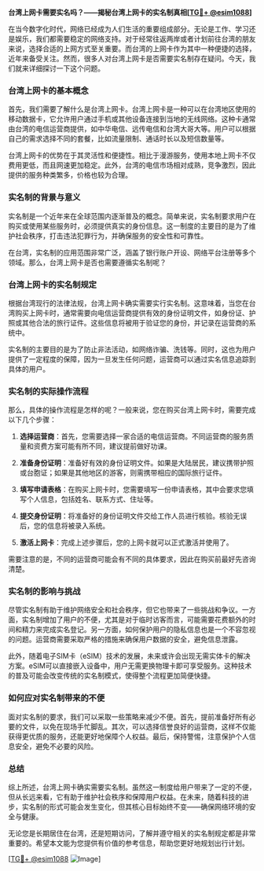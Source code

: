 **台湾上网卡需要实名吗？——揭秘台湾上网卡的实名制真相[[TG💪+ @esim1088](https://t.me/s/esim1088)]**

在当今数字化时代，网络已经成为人们生活的重要组成部分。无论是工作、学习还是娱乐，我们都需要稳定的网络支持。对于经常往返两岸或者计划前往台湾的朋友来说，选择合适的上网方式至关重要。而台湾的上网卡作为其中一种便捷的选择，近年来备受关注。然而，很多人对台湾上网卡是否需要实名制存在疑问。今天，我们就来详细探讨一下这个问题。

### 台湾上网卡的基本概念

首先，我们需要了解什么是台湾上网卡。台湾上网卡是一种可以在台湾地区使用的移动数据卡，它允许用户通过手机或其他设备连接到当地的无线网络。这种卡通常由台湾的电信运营商提供，如中华电信、远传电信和台湾大哥大等。用户可以根据自己的需求选择不同的套餐，比如流量限制、通话时长以及短信数量等。

台湾上网卡的优势在于其灵活性和便捷性。相比于漫游服务，使用本地上网卡不仅费用更低，而且网速更加稳定。此外，台湾的电信市场相对成熟，竞争激烈，因此提供的服务种类繁多，价格也较为合理。

### 实名制的背景与意义

实名制是一个近年来在全球范围内逐渐普及的概念。简单来说，实名制要求用户在购买或使用某些服务时，必须提供真实的身份信息。这一制度的主要目的是为了维护社会秩序，打击违法犯罪行为，并确保服务的安全性和可靠性。

在台湾，实名制的应用范围非常广泛，涵盖了银行账户开设、网络平台注册等多个领域。那么，台湾上网卡是否也需要遵循实名制呢？

### 台湾上网卡的实名制规定

根据台湾现行的法律法规，台湾上网卡确实需要实行实名制。这意味着，当您在台湾购买上网卡时，通常需要向电信运营商提供有效的身份证明文件，如身份证、护照或其他合法的旅行证件。这些信息将被用于验证您的身份，并记录在运营商的系统中。

实名制的主要目的是为了防止非法活动，如网络诈骗、洗钱等。同时，这也为用户提供了一定程度的保障，因为一旦发生任何问题，运营商可以通过实名信息追踪到具体的用户。

### 实名制的实际操作流程

那么，具体的操作流程是怎样的呢？一般来说，您在购买台湾上网卡时，需要完成以下几个步骤：

1. **选择运营商**：首先，您需要选择一家合适的电信运营商。不同运营商的服务质量和资费方案可能有所不同，建议提前做好功课。
   
2. **准备身份证明**：准备好有效的身份证明文件。如果是大陆居民，建议携带护照或台胞证；如果是其他地区的游客，则需携带相应的国际旅行证件。

3. **填写申请表格**：在购买上网卡时，您需要填写一份申请表格，其中会要求您填写个人信息，包括姓名、联系方式、住址等。

4. **提交身份证明**：将准备好的身份证明文件交给工作人员进行核验。核验无误后，您的信息将被录入系统。

5. **激活上网卡**：完成上述步骤后，您的上网卡就可以正式激活并使用了。

需要注意的是，不同的运营商可能会有不同的具体要求，因此在购买前最好先咨询清楚。

### 实名制的影响与挑战

尽管实名制有助于维护网络安全和社会秩序，但它也带来了一些挑战和争议。一方面，实名制增加了用户的不便，尤其是对于临时访客而言，可能需要花费额外的时间和精力来完成实名登记。另一方面，如何保护用户的隐私信息也是一个不容忽视的问题。运营商需要采取严格的措施来确保用户数据的安全，避免信息泄露。

此外，随着电子SIM卡（eSIM）技术的发展，未来或许会出现无需实体卡的解决方案。eSIM可以直接嵌入设备中，用户无需更换物理卡即可享受服务。这种技术的普及可能会改变传统的实名制模式，使得整个流程更加简便快捷。

### 如何应对实名制带来的不便

面对实名制的要求，我们可以采取一些策略来减少不便。首先，提前准备好所有必要的文件，以免在现场手忙脚乱。其次，可以选择信誉良好的运营商，这样不仅能获得更优质的服务，还能更好地保障个人权益。最后，保持警惕，注意保护个人信息安全，避免不必要的风险。

### 总结

综上所述，台湾上网卡确实需要实名制。虽然这一制度给用户带来了一定的不便，但从长远来看，它有助于维护社会秩序和保障用户权益。在未来，随着科技的进步，实名制的形式可能会发生变化，但其核心目标始终不变——确保网络环境的安全与健康。

无论您是长期居住在台湾，还是短期访问，了解并遵守相关的实名制规定都是非常重要的。希望本文能为您提供有价值的参考信息，帮助您更好地规划出行计划。

[[TG💪+ @esim1088](https://t.me/s/esim1088) ![Image](https://i.postimg.cc/4NQfJmqS/Snipaste-2025-05-13-00-14-12.png)]